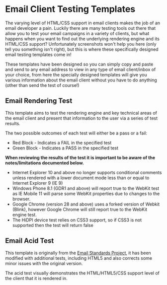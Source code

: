 Email Client Testing Templates
====================

The varying level of HTML/CSS support in email clients makes the job of an email developer a pain. Luckily there are many testing tools out there that allow you to test your email campaigns in a variety of clients, but what happens when you want to find out the underlying rendering engine and its HTML/CSS support? Unfortunately screenshots won't help you here (only tell you something isn't right), but this is where these specifically designed email testing templates come in!

These templates have been designed so you can simply copy and paste and send to any email address to view in any type of email client/inbox of your choice, from here the specially designed templates will give you various information about the email client without you have to do anything (other than send the test of course!)

## Email Rendering Test

This template aims to test the rendering engine and key technical areas of the email client and present that information to the user via a series of test results.

The two possible outcomes of each test will either be a pass or a fail:

* Red Block - Indicates a FAIL in the specified test
* Green Block - Indicates a PASS in the specified test

**When reviewing the results of the test it is important to be aware of the notes/limitations documented below.**

* Internet Explorer 10 and above no longer supports conditional comments unless rendered with a lower document mode less than or equal to Internet Explorer 9 (IE 9)
* Windows Phone 8.1 (GDR1 and above) will report true to the WebKit test as IE Mobile 11 will parse some WebKit properties due to changes to the browser.
* Google Chrome (version 28 and above) uses a forked version of Webkit (Blink), however Google Chrome will still report true to the WebKit engine test.
* The HiDPI device test relies on CSS3 support, so if CSS3 is not supported then the test will return false

## Email Acid Test

This template is originally from the [Email Standards Project](http://www.email-standards.org/acid-test), it has been modified with additional tests, including HTML5 and also corrects some minor issues with the original version.

The acid test visually demonstrates the HTML/HTML5/CSS support level of the client that it is rendered in.


